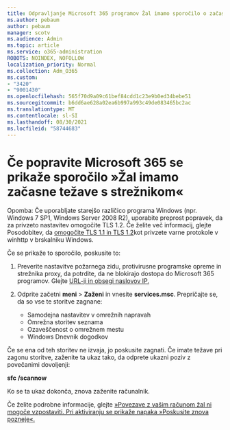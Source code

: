```yaml
---
title: Odpravljanje Microsoft 365 programov Žal imamo sporočilo o začasnih težavah s strežnikom
ms.author: pebaum
author: pebaum
manager: scotv
ms.audience: Admin
ms.topic: article
ms.service: o365-administration
ROBOTS: NOINDEX, NOFOLLOW
localization_priority: Normal
ms.collection: Adm_O365
ms.custom:
- "3420"
- "9001430"
ms.openlocfilehash: 565f70d9a09c61bef84cdd1c23e9b0ed34bebe51
ms.sourcegitcommit: b6dd6ae628a02ea6b997a993c49de083465bc2ac
ms.translationtype: MT
ms.contentlocale: sl-SI
ms.lasthandoff: 08/30/2021
ms.locfileid: "58744683"
---
```

# <a name="fixing-the-microsoft-365-apps-sorry-we-are-having-temporary-server-issues-message"></a>Če popravite Microsoft 365 se prikaže sporočilo »Žal imamo začasne težave s strežnikom«

Opomba: Če uporabljate starejšo različico programa Windows (npr. Windows 7 SP1, Windows Server 2008 R2), [](https://download.microsoft.com/download/0/6/5/0658B1A7-6D2E-474F-BC2C-D69E5B9E9A68/MicrosoftEasyFix51044.msi) uporabite preprost popravek, da za privzeto nastavitev omogočite TLS 1.2. Če želite več informacij, glejte Posodobitev, da [omogočite TLS 1.1 in TLS 1.2](https://support.microsoft.com/topic/update-to-enable-tls-1-1-and-tls-1-2-as-default-secure-protocols-in-winhttp-in-windows-c4bd73d2-31d7-761e-0178-11268bb10392)kot privzete varne protokole v winhttp v brskalniku Windows.

Če se prikaže to sporočilo, poskusite to:

1. Preverite nastavitve požarnega zidu, protivirusne programske opreme in strežnika proxy, da potrdite, da ne blokirajo dostopa do Microsoft 365 programov. Glejte [URL-ji in obsegi naslovov IP.](https://docs.microsoft.com/office365/enterprise/urls-and-ip-address-ranges)

2. Odprite začetni **meni**  >  **Zaženi** in vnesite **services.msc**. Prepričajte se, da so vse te storitve zagnane:
    - Samodejna nastavitev v omrežnih napravah
    - Omrežna storitev seznama
    - Ozaveščenost o omrežnem mestu
    - Windows Dnevnik dogodkov

Če se ena od teh storitev ne izvaja, jo poskusite zagnati. Če imate težave pri zagonu storitve, zaženite ta ukaz tako, da odprete ukazni poziv z povečanimi dovoljenji:

**sfc /scannow**

Ko se ta ukaz dokonča, znova zaženite računalnik.

Če želite podrobne informacije, glejte [»Povezave z vašim računom žal ni mogoče vzpostaviti. Pri aktiviranju se prikaže napaka »Poskusite znova pozneje«.](https://docs.microsoft.com/office/troubleshoot/activation-installation/issue-when-activate-office-from-office-365)